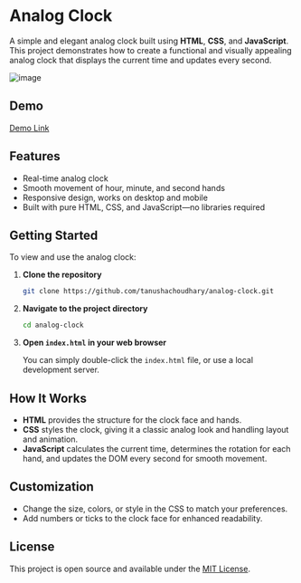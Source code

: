 # Analog Clock

A simple and elegant analog clock built using **HTML**, **CSS**, and **JavaScript**. This project demonstrates how to create a functional and visually appealing analog clock that displays the current time and updates every second.

![image](https://github.com/user-attachments/assets/e5b02308-1532-435f-ba75-28b59806fa2d)


## Demo

[Demo Link](https://tanushachoudhary.github.io/analog-clock/) <!-- Replace with your own screenshot if available -->

## Features

- Real-time analog clock
- Smooth movement of hour, minute, and second hands
- Responsive design, works on desktop and mobile
- Built with pure HTML, CSS, and JavaScript—no libraries required

## Getting Started

To view and use the analog clock:

1. **Clone the repository**
   ```bash
   git clone https://github.com/tanushachoudhary/analog-clock.git
   ```
2. **Navigate to the project directory**
   ```bash
   cd analog-clock
   ```
3. **Open `index.html` in your web browser**

   You can simply double-click the `index.html` file, or use a local development server.

## How It Works

- **HTML** provides the structure for the clock face and hands.
- **CSS** styles the clock, giving it a classic analog look and handling layout and animation.
- **JavaScript** calculates the current time, determines the rotation for each hand, and updates the DOM every second for smooth movement.

## Customization

- Change the size, colors, or style in the CSS to match your preferences.
- Add numbers or ticks to the clock face for enhanced readability.

## License

This project is open source and available under the [MIT License](LICENSE).
